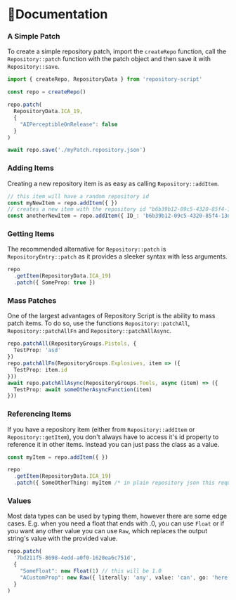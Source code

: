 # 📝Documentation

### A Simple Patch
To create a simple repository patch, import the ```createRepo``` function, call the ```Repository::patch``` function with the patch object and then save it with ```Repository::save```.
```ts
import { createRepo, RepositoryData } from 'repository-script'

const repo = createRepo()

repo.patch(
  RepositoryData.ICA_19,
  {
    "AIPerceptibleOnRelease": false
  }
)

await repo.save('./myPatch.repository.json')
```

### Adding Items
Creating a new repository item is as easy as calling ```Repository::addItem```.
```ts
// this item will have a random repository id
const myNewItem = repo.addItem({ })
// creates a new item with the repository id "b6b39b12-09c5-4320-85f4-13d711caf034"
const anotherNewItem = repo.addItem({ ID_: 'b6b39b12-09c5-4320-85f4-13d711caf034' })
```

### Getting Items
The recommended alternative for ```Repository::patch``` is ```RepositoryEntry::patch``` as it provides a sleeker syntax with less arguments.
```ts
repo
  .getItem(RepositoryData.ICA_19)
  .patch({ SomeProp: true })
```

### Mass Patches
One of the largest advantages of Repository Script is the ability to mass patch items. To do so, use the functions ```Repository::patchAll```, ```Repository::patchAllFn``` and ```Repository::patchAllAsync```.
```ts
repo.patchAll(RepositoryGroups.Pistols, {
  TestProp: 'asd'
})
repo.patchAllFn(RepositoryGroups.Explosives, item => ({
  TestProp: item.id
}))
await repo.patchAllAsync(RepositoryGroups.Tools, async (item) => ({
  TestProp: await someOtherAsyncFunction(item)
}))
```

### Referencing Items
If you have a repository item (either from ```Repository::addItem``` or ```Repository::getItem```), you don't always have to access it's id property to reference it in other items. Instead you can just pass the class as a value.
```ts
const myItem = repo.addItem({ })

repo
  .getItem(RepositoryData.ICA_19)
  .patch({ SomeOtherThing: myItem /* in plain repository json this requires you to pass the repository id */ })
```

### Values
Most data types can be used by typing them, however there are some edge cases. E.g. when you need a float that ends with .0, you can use ```Float``` or if you want any other value you can use ```Raw```, which replaces the output string's value with the provided value.
```ts
repo.patch(
  '7bd211f5-8698-4edd-a0f0-1620ea6c751d',
  {
    "SomeFloat": new Float(1) // this will be 1.0
    "ACustomProp": new Raw({ literally: 'any', value: 'can', go: 'here' }) // note: this example doesn't require the raw class so it's not recommended
  }
)
```
